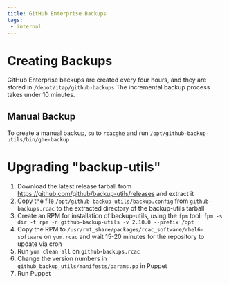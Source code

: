 ```yaml
---
title: GitHub Enterprise Backups
tags:
 - internal
---
```


# Creating Backups
GitHub Enterprise backups are created every four hours, and they are stored in
``/depot/itap/github-backups``
The incremental backup process takes under 10 minutes.

## Manual Backup
To create a manual backup, ``su`` to ``rcacghe`` and run
``/opt/github-backup-utils/bin/ghe-backup``

# Upgrading "backup-utils"
1. Download the latest release tarball from <https://github.com/github/backup-utils/releases>
   and extract it
2. Copy the file ``/opt/github-backup-utils/backup.config`` from
   ``github-backups.rcac`` to the extracted directory of the backup-utils tarball
3. Create an RPM for installation of backup-utils, using the ``fpm`` tool:
   ``fpm -s dir -t rpm -n github-backup-utils -v 2.10.0 --prefix /opt``
4. Copy the RPM to ``/usr/rmt_share/packages/rcac_software/rhel6-software`` on
   ``yum.rcac`` and wait 15-20 minutes for the repository to update via cron
5. Run ``yum clean all`` on ``github-backups.rcac``
6. Change the version numbers in ``github_backup_utils/manifests/params.pp`` in
   Puppet
7. Run Puppet
